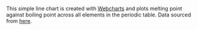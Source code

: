 This simple line chart is created with [Webcharts](https://github.com/RhoInc/Webcharts) and plots melting point against boiling point across all elements in the periodic table. Data sourced from [here](http://introcs.cs.princeton.edu/java/data/).